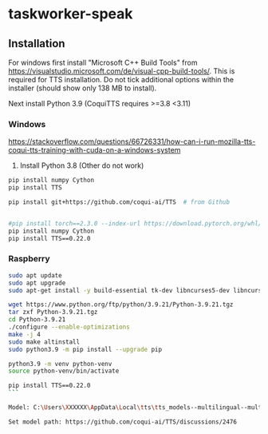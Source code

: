 # taskworker-speak

## Installation

For windows first install "Microsoft C++ Build Tools" from https://visualstudio.microsoft.com/de/visual-cpp-build-tools/.
This is required for TTS installation. Do not tick additional options within the installer (should show only 138 MB to install).

Next install Python 3.9 (CoquiTTS requires >=3.8 <3.11)

### Windows


https://stackoverflow.com/questions/66726331/how-can-i-run-mozilla-tts-coqui-tts-training-with-cuda-on-a-windows-system


1. Install Python 3.8 (Other do not work)

```sh
pip install numpy Cython
pip install TTS
```





```sh
pip install git+https://github.com/coqui-ai/TTS  # from Github


#pip install torch==2.3.0 --index-url https://download.pytorch.org/whl/cu118
pip install numpy Cython
pip install TTS==0.22.0
```

### Raspberry

````sh
sudo apt update
sudo apt upgrade
sudo apt-get install -y build-essential tk-dev libncurses5-dev libncursesw5-dev libreadline6-dev libdb5.3-dev libgdbm-dev libsqlite3-dev libssl-dev libbz2-dev libexpat1-dev liblzma-dev zlib1g-dev libffi-dev tar wget vim

wget https://www.python.org/ftp/python/3.9.21/Python-3.9.21.tgz
tar zxf Python-3.9.21.tgz
cd Python-3.9.21
./configure --enable-optimizations
make -j 4
sudo make altinstall
sudo python3.9 -m pip install --upgrade pip

python3.9 -m venv python-venv
source python-venv/bin/activate

pip install TTS==0.22.0
```

Model: C:\Users\XXXXXX\AppData\Local\tts\tts_models--multilingual--multi-dataset--xtts_v2

Set model path: https://github.com/coqui-ai/TTS/discussions/2476